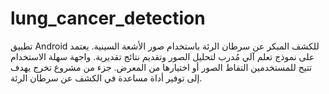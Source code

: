 # lung_cancer_detection
تطبيق Android للكشف المبكر عن سرطان الرئة باستخدام صور الأشعة السينية. يعتمد على نموذج تعلم آلي مُدرب لتحليل الصور وتقديم نتائج تقديرية. واجهة سهلة الاستخدام تتيح للمستخدمين التقاط الصور أو اختيارها من المعرض. جزء من مشروع تخرج يهدف إلى توفير أداة مساعدة في الكشف عن سرطان الرئة.

